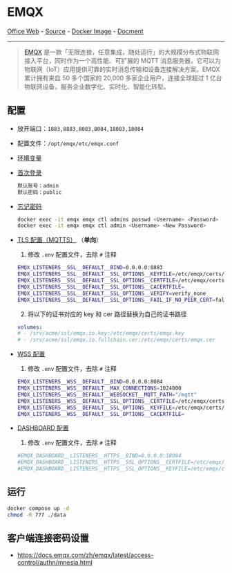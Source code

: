 # EMQX

[Office Web][1] - [Source][2] - [Docker Image][3] - [Docment][4]

---

> [EMQX][1] 是一款「无限连接，任意集成，随处运行」的大规模分布式物联网接入平台，同时作为一个高性能、可扩展的 MQTT 消息服务器，它可以为物联网（IoT）应用提供可靠的实时消息传输和设备连接解决方案。EMQX 累计拥有来自 50 多个国家的 20,000 多家企业用户，连接全球超过 1 亿台物联网设备，服务企业数字化、实时化、智能化转型。

[1]:https://www.emqx.com/
[2]:https://github.com/emqx/emqx
[3]:https://hub.docker.com/r/emqx/emqx
[4]:https://docs.emqx.com/

## 配置

- 放开端口：`1883,8883,8083,8084,18083,18084`
- 配置文件：`/opt/emqx/etc/emqx.conf`
- [环境变量](https://docs.emqx.com/zh/emqx/latest/configuration/dashboard.html)
- [首次登录](https://docs.emqx.com/zh/emqx/latest/dashboard/introduction.html#%E9%A6%96%E6%AC%A1%E7%99%BB%E5%BD%95)
    ```bash
    默认账号：admin
    默认密码：public
    ```
- [忘记密码](https://docs.emqx.com/zh/emqx/latest/dashboard/introduction.html#%E5%BF%98%E8%AE%B0%E5%AF%86%E7%A0%81)
    ```bash
    docker exec -it emqx emqx ctl admins passwd <Username> <Password>
    docker exec -it emqx emqx ctl admin <Username> <New Password>
    ```
- [TLS 配置（MQTTS）](https://docs.emqx.com/zh/emqx/latest/network/emqx-mqtt-tls.html) （**单向**）  
    1. 修改 `.env` 配置文件，去除 `#` 注释
    ```bash
    EMQX_LISTENERS__SSL__DEFAULT__BIND=0.0.0.0:8883
    EMQX_LISTENERS__SSL__DEFAULT__SSL_OPTIONS__KEYFILE=/etc/emqx/certs/emqx.key
    EMQX_LISTENERS__SSL__DEFAULT__SSL_OPTIONS__CERTFILE=/etc/emqx/certs/emqx.cer
    EMQX_LISTENERS__SSL__DEFAULT__SSL_OPTIONS__CACERTFILE=
    EMQX_LISTENERS__SSL__DEFAULT__SSL_OPTIONS__VERIFY=verify_none
    EMQX_LISTENERS__SSL__DEFAULT__SSL_OPTIONS__FAIL_IF_NO_PEER_CERT=false
    ```
    2. 将以下的证书对应的 key 和 cer 路径替换为自己的证书路径 
    ```yaml
    volumes:
    # - /srv/acme/ssl/emqx.io.key:/etc/emqx/certs/emqx.key
    # - /srv/acme/ssl/emqx.io.fullchain.cer:/etc/emqx/certs/emqx.cer
    ```

- [WSS 配置](https://docs.emqx.com/zh/emqx/latest/configuration/listener.html#%E9%85%8D%E7%BD%AE%E5%AE%89%E5%85%A8-websocket-%E7%9B%91%E5%90%AC%E5%99%A8)
    1. 修改 `.env` 配置文件，去除 `#` 注释
    ```bash
    EMQX_LISTENERS__WSS__DEFAULT__BIND=0.0.0.0:8084
    EMQX_LISTENERS__WSS__DEFAULT__MAX_CONNECTIONS=1024000
    EMQX_LISTENERS__WSS__DEFAULT__WEBSOCKET__MQTT_PATH="/mqtt"
    EMQX_LISTENERS__WSS__DEFAULT__SSL_OPTIONS__CERTFILE=/etc/emqx/certs/emqx.cer
    EMQX_LISTENERS__WSS__DEFAULT__SSL_OPTIONS__KEYFILE=/etc/emqx/certs/emqx.key
    EMQX_LISTENERS__WSS__DEFAULT__SSL_OPTIONS__CACERTFILE=
    ```

- [DASHBOARD 配置](https://docs.emqx.com/zh/emqx/latest/configuration/dashboard.html)
    1. 修改 `.env` 配置文件，去除 `#` 注释
    ```bash
    #EMQX_DASHBOARD__LISTENERS__HTTPS__BIND=0.0.0.0:18084
    #EMQX_DASHBOARD__LISTENERS__HTTPS__SSL_OPTIONS__CERTFILE=/etc/emqx/certs/emqx.cer 
    #EMQX_DASHBOARD__LISTENERS__HTTPS__SSL_OPTIONS__KEYFILE=/etc/emqx/certs/emqx.key
    ```

## 运行
```bash
docker compose up -d
chmod -R 777 ./data
```

## 客户端连接密码设置
- https://docs.emqx.com/zh/emqx/latest/access-control/authn/mnesia.html
